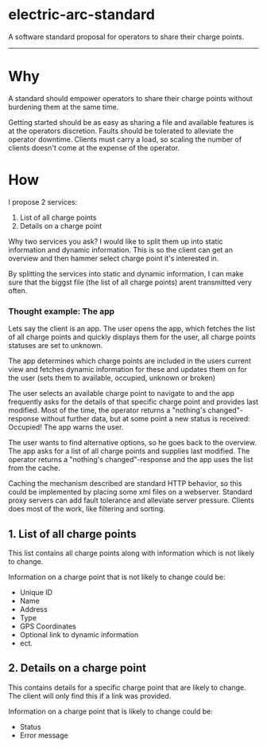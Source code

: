 # electric-arc-standard
A software standard proposal for operators to share their charge points.

---

# Why

A standard should empower operators to share their charge points without burdening them at the same time.

Getting started should be as easy as sharing a file and available features is at the operators discretion.
Faults should be tolerated to alleviate the operator downtime.
Clients must carry a load, so scaling the number of clients doesn't come at the expense of the operator.

# How

I propose 2 services:

1. List of all charge points
2. Details on a charge point

Why two services you ask? I would like to split them up into static information and dynamic information. This is so the client can get an overview and then hammer select charge point it's interested in.

By splitting the services into static and dynamic information, I can make sure that the biggst file (the list of all charge points) arent transmitted very often.

### Thought example: The app
Lets say the client is an app. The user opens the app, which fetches the list of all charge points
and quickly displays them for the user, all charge points statuses are set to unknown. 

The app determines which charge points are included in the users current view and fetches dynamic information for these and updates them on for the user (sets them to available, occupied, unknown or broken)

The user selects an available charge point to navigate to and the app frequently asks for the details of that specific charge point and provides last modified. Most of the time, the operator returns a "nothing's changed"-response without further data, but at some point a new status is received: Occupied! The app warns the user.

The user wants to find alternative options, so he goes back to the overview. The app asks for a list of all charge points and supplies last modified. The operator returns a "nothing's changed"-response and the app uses the list from the cache.

Caching the mechanism described are standard HTTP behavior, so this could be implemented by placing some xml files on a webserver. Standard proxy servers can add fault tolerance and alleviate server pressure. Clients does most of the work, like filtering and sorting.

## 1. List of all charge points

This list contains all charge points along with information which is not likely to change.

Information on a charge point that is not likely to change could be:
* Unique ID
* Name
* Address
* Type
* GPS Coordinates
* Optional link to dynamic information
* ect.

## 2. Details on a charge point

This contains details for a specific charge point that are likely to change. The client will only find this if a link was provided.

Information on a charge point that is likely to change could be:
* Status
* Error message